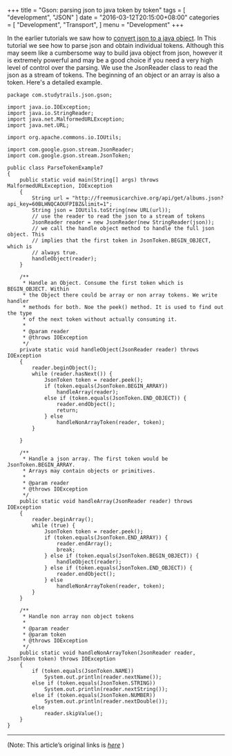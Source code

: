 
+++
title = "Gson: parsing json to java token by token"
tags = [
    "development",
    "JSON"
]
date = "2016-03-12T20:15:00+08:00"
categories = [
    "Development",
    "Transport",
]
menu = "Development"
+++

In the earlier tutorials we saw how to [convert json to a java object](/post/dev_201603122010 'Convert json to a java object'). In This tutorial we see how to parse json and obtain individual tokens. Although this may seem like a cumbersome way to build java object from json, however it is extremely powerful and may be a good choice if you need a very high level of control over the parsing. We use the JsonReader class to read the json as a stream of tokens. The beginning of an object or an array is also a token. Here's a detailed example.
<!--more-->
```
package com.studytrails.json.gson;

import java.io.IOException;
import java.io.StringReader;
import java.net.MalformedURLException;
import java.net.URL;

import org.apache.commons.io.IOUtils;

import com.google.gson.stream.JsonReader;
import com.google.gson.stream.JsonToken;

public class ParseTokenExample7
{
	public static void main(String[] args) throws MalformedURLException, IOException
	{
		String url = "http://freemusicarchive.org/api/get/albums.json?api_key=60BLHNQCAOUFPIBZ&limit=1";
		String json = IOUtils.toString(new URL(url));
		// use the reader to read the json to a stream of tokens
		JsonReader reader = new JsonReader(new StringReader(json));
		// we call the handle object method to handle the full json object. This
		// implies that the first token in JsonToken.BEGIN_OBJECT, which is
		// always true.
		handleObject(reader);
	}

	/**
	 * Handle an Object. Consume the first token which is BEGIN_OBJECT. Within
	 * the Object there could be array or non array tokens. We write handler
	 * methods for both. Noe the peek() method. It is used to find out the type
	 * of the next token without actually consuming it.
	 *
	 * @param reader
	 * @throws IOException
	 */
	private static void handleObject(JsonReader reader) throws IOException
	{
		reader.beginObject();
		while (reader.hasNext()) {
			JsonToken token = reader.peek();
			if (token.equals(JsonToken.BEGIN_ARRAY))
				handleArray(reader);
			else if (token.equals(JsonToken.END_OBJECT)) {
				reader.endObject();
				return;
			} else
				handleNonArrayToken(reader, token);
		}

	}

	/**
	 * Handle a json array. The first token would be JsonToken.BEGIN_ARRAY.
	 * Arrays may contain objects or primitives.
	 *
	 * @param reader
	 * @throws IOException
	 */
	public static void handleArray(JsonReader reader) throws IOException
	{
		reader.beginArray();
		while (true) {
			JsonToken token = reader.peek();
			if (token.equals(JsonToken.END_ARRAY)) {
				reader.endArray();
				break;
			} else if (token.equals(JsonToken.BEGIN_OBJECT)) {
				handleObject(reader);
			} else if (token.equals(JsonToken.END_OBJECT)) {
				reader.endObject();
			} else
				handleNonArrayToken(reader, token);
		}
	}

	/**
	 * Handle non array non object tokens
	 *
	 * @param reader
	 * @param token
	 * @throws IOException
	 */
	public static void handleNonArrayToken(JsonReader reader, JsonToken token) throws IOException
	{
		if (token.equals(JsonToken.NAME))
			System.out.println(reader.nextName());
		else if (token.equals(JsonToken.STRING))
			System.out.println(reader.nextString());
		else if (token.equals(JsonToken.NUMBER))
			System.out.println(reader.nextDouble());
		else
			reader.skipValue();
	}
}
```

------------------

(Note: This article’s original links is [*here*](http://www.studytrails.com/java/json/java-google-json-parse-json-token-by-token.jsp "parsing json to java token by token") )

